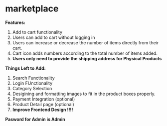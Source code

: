 # marketplace
**Features:**
1. Add to cart functionality
2. Users can add to cart without logging in
3. Users can increase or decrease the number of items directly from their cart.
4. Cart icon adds numbers according to the total number of items added.
5. **Users only need to provide the shipping address for Physical Products**

**Things Left to Add:**
1. Search Functionality
2. Login FUnctionality
3. Category Selection
4. Desigining and formatting images to fit in the product boxes properly.
5. Payment Integration (optional)
6. Product Detail page (optional)
7. **Improve Frontend Design ‼‼**


**Pasword for Admin is Admin**


